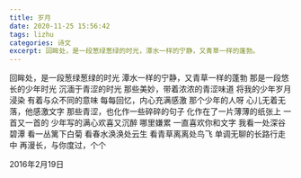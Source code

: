 ```yaml
---
title: 岁月
date: 2020-11-25 15:56:42
tags: lizhu
categories: 诗文
excerpt: 回眸处，是一段葱绿葱绿的时光，潭水一样的宁静，又青草一样的蓬勃。
---
```

回眸处，是一段葱绿葱绿的时光
潭水一样的宁静，又青草一样的蓬勃
那是一段悠长的少年时光
沉湎于青涩的时光
那些美妙，带着浓浓的青涩味道
将我的少年岁月浸染
有着与众不同的意味
每每回忆，内心充满感激
那个少年的人呀
心儿无着无落，他感激文字
那些青涩，也化作一些碎碎的句子
化作在了一片薄薄的纸张上
一首又一首的
少年写的满心欢喜又沉醉
哪里嫌累
一直喜欢你和文字
我看一处深谷碧潭
看一丛篱下白菊
看春水涣涣处云生
看青草离离处鸟飞
单调无聊的长路行走中
再漫长，与你度过，个个

2016年2月19日
